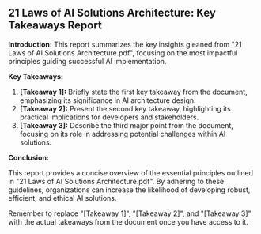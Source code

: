##  21 Laws of AI Solutions Architecture: Key Takeaways Report

**Introduction:** This report summarizes the key insights gleaned from "21 Laws of AI Solutions Architecture.pdf", focusing on the most impactful principles guiding successful AI implementation.

**Key Takeaways:**

1. **[Takeaway 1]:** Briefly state the first key takeaway from the document, emphasizing its significance in AI architecture design.
2. **[Takeaway 2]:**  Present the second key takeaway, highlighting its practical implications for developers and stakeholders.
3. **[Takeaway 3]:** Describe the third major point from the document, focusing on its role in addressing potential challenges within AI solutions.

**Conclusion:**

This report provides a concise overview of the essential principles outlined in "21 Laws of AI Solutions Architecture.pdf". By adhering to these guidelines, organizations can  increase the likelihood of developing robust, efficient, and ethical AI solutions.


Remember to replace "[Takeaway 1]", "[Takeaway 2]", and "[Takeaway 3]" with the actual takeaways from the document once you have access to it.